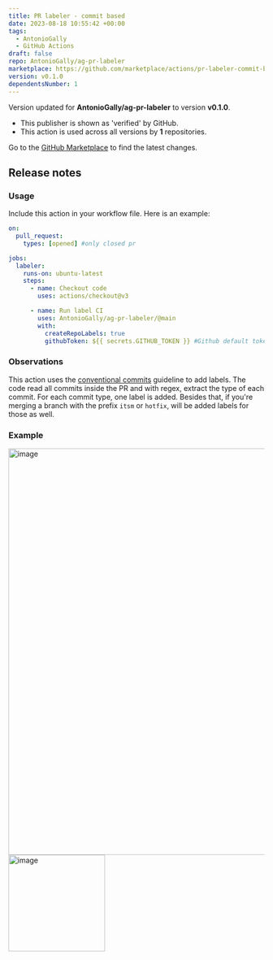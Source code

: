 ```yaml
---
title: PR labeler - commit based
date: 2023-08-18 10:55:42 +00:00
tags:
  - AntonioGally
  - GitHub Actions
draft: false
repo: AntonioGally/ag-pr-labeler
marketplace: https://github.com/marketplace/actions/pr-labeler-commit-based
version: v0.1.0
dependentsNumber: 1
---
```



Version updated for **AntonioGally/ag-pr-labeler** to version **v0.1.0**.
- This publisher is shown as 'verified' by GitHub.
- This action is used across all versions by **1** repositories.

Go to the [GitHub Marketplace](https://github.com/marketplace/actions/pr-labeler-commit-based) to find the latest changes.

## Release notes

### Usage
Include this action in your workflow file. Here is an example:

```yml
on:
  pull_request:
    types: [opened] #only closed pr

jobs:
  labeler:
    runs-on: ubuntu-latest
    steps:
      - name: Checkout code
        uses: actions/checkout@v3

      - name: Run label CI
        uses: AntonioGally/ag-pr-labeler/@main
        with:
          createRepoLabels: true
          githubToken: ${{ secrets.GITHUB_TOKEN }} #Github default token, PATs are recomended
```

### Observations
This action uses the [conventional commits](https://www.conventionalcommits.org/en/v1.0.0/) guideline to add labels. The code read all commits inside the PR and with regex, extract the type of each commit. For each commit type, one label is added. Besides that, if you're merging a branch with the prefix `itsm` or `hotfix`, will be added labels for those as well. 

### Example

<img width="800" alt="image" src="https://github.com/AntonioGally/ag-pr-labeler/assets/68209906/cda7e0cb-7c02-46de-8055-4ef1c5fc96ad">
<br/>
<img width="190" alt="image" src="https://github.com/AntonioGally/ag-pr-labeler/assets/68209906/88daca4a-0e5b-46e1-8429-ac8fe8fcc2dc">
